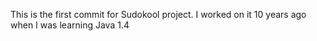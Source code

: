 This is the first commit for Sudokool project.
I worked on it 10 years ago when I was learning Java 1.4
